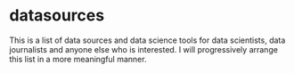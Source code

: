 datasources
===========

This is a list of data sources and data science tools for data scientists, data journalists and anyone else who is interested. I will progressively arrange this list in a more meaningful manner.
